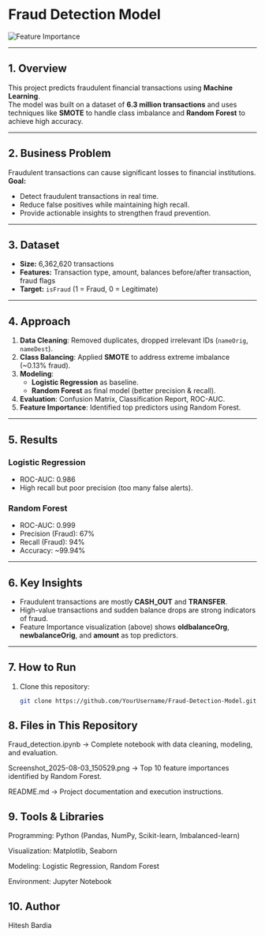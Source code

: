 # Fraud Detection Model

![Feature Importance](Screenshot_2025-08-03_150529.png)

---

## **1. Overview**
This project predicts fraudulent financial transactions using **Machine Learning**.  
The model was built on a dataset of **6.3 million transactions** and uses techniques like **SMOTE** to handle class imbalance and **Random Forest** to achieve high accuracy.

---

## **2. Business Problem**
Fraudulent transactions can cause significant losses to financial institutions.  
**Goal:**  
- Detect fraudulent transactions in real time.  
- Reduce false positives while maintaining high recall.  
- Provide actionable insights to strengthen fraud prevention.

---

## **3. Dataset**
- **Size:** 6,362,620 transactions  
- **Features:** Transaction type, amount, balances before/after transaction, fraud flags  
- **Target:** `isFraud` (1 = Fraud, 0 = Legitimate)

---

## **4. Approach**
1. **Data Cleaning**: Removed duplicates, dropped irrelevant IDs (`nameOrig`, `nameDest`).  
2. **Class Balancing**: Applied **SMOTE** to address extreme imbalance (~0.13% fraud).  
3. **Modeling**:  
   - **Logistic Regression** as baseline.  
   - **Random Forest** as final model (better precision & recall).  
4. **Evaluation**: Confusion Matrix, Classification Report, ROC-AUC.  
5. **Feature Importance**: Identified top predictors using Random Forest.

---

## **5. Results**
### **Logistic Regression**
- ROC-AUC: 0.986  
- High recall but poor precision (too many false alerts).

### **Random Forest**
- ROC-AUC: 0.999  
- Precision (Fraud): 67%  
- Recall (Fraud): 94%  
- Accuracy: ~99.94%

---

## **6. Key Insights**
- Fraudulent transactions are mostly **CASH_OUT** and **TRANSFER**.  
- High-value transactions and sudden balance drops are strong indicators of fraud.  
- Feature Importance visualization (above) shows **oldbalanceOrg**, **newbalanceOrig**, and **amount** as top predictors.

---

## **7. How to Run**
1. Clone this repository:
   ```bash
   git clone https://github.com/YourUsername/Fraud-Detection-Model.git

## 8. Files in This Repository
Fraud_detection.ipynb → Complete notebook with data cleaning, modeling, and evaluation.

Screenshot_2025-08-03_150529.png → Top 10 feature importances identified by Random Forest.

README.md → Project documentation and execution instructions.

## 9. Tools & Libraries
Programming: Python (Pandas, NumPy, Scikit-learn, Imbalanced-learn)

Visualization: Matplotlib, Seaborn

Modeling: Logistic Regression, Random Forest

Environment: Jupyter Notebook

## 10. Author
Hitesh Bardia 


